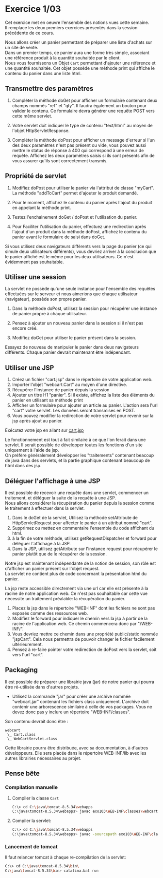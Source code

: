 # Exercice 1/03

Cet exercice met en oeuvre l'ensemble des notions vues cette semaine.  
Il remplace les deux premiers exercices présentés dans la session précédente de ce cours.

Nous allons créer un panier permettant de préparer une liste d'achats sur un site de vente.  
Dans un premier temps, ce panier aura une forme très simple, associant une référence produit à la quantité souhaitée par le client.  
Nous vous fournissons un Objet `Cart` permettant d'ajouter une référence et une quantité souhaitée. Cet objet possède une méthode print qui affiche le contenu du panier dans une liste html.

## Transmettre des paramètres

1. Compléter la méthode doGet pour afficher un formulaire contenant deux champs nommés "ref" et "qty". Il faudra également un bouton pour valider le contenu. Ce formulaire devra générer une requête POST vers cette même servlet.

1. Votre servlet doit indiquer le type de contenu "text/html" au moyen de l'objet HttpServletResponse.

1. Compléter la méthode doPost pour afficher un message d'erreur si l'un des deux paramètres n'est pas présent ou vide, vous pouvez aussi mettre le status de réponse à 400 qui correspond à une erreur de requête. Affichez les deux paramètres saisis si ils sont présents afin de vous assurer qu'ils sont correctement transmis.

## Propriété de servlet

1. Modifiez doPost pour utiliser le panier via l'attribut de classe "myCart". La méthode "addToCart" permet d'ajouter le produit demandé.

1. Pour le moment, affichez le contenu du panier après l'ajout du produit en appelant la méthode print.

1. Testez l'enchainement doGet / doPost et l'utilisation du panier.

1. Pour Faciliter l'utilisation du panier, effectuez une redirection après l'ajout d'un produit dans la méthode doPost, affichez le contenu du panier avant le formulaire de saisi dans doGet.

Si vous utilisez deux navigateurs différents vers la page du panier (ce qui simule deux utilisateurs différents), vous devriez arriver à la conclusion que le panier affiché est le même pour les deux utilisateurs. Ce n'est évidemment pas souhaitable.

## Utiliser une session

La servlet ne possède qu'une seule instance pour l'ensemble des requêtes effectuées sur le serveur et nous aimerions que chaque utilisateur (navigateur), possède son propre panier.

1. Dans la méthode doPost, utilisez la session pour récupérer une instance de panier propre à chaque utilisateur.

1. Pensez à ajouter un nouveau panier dans la session si il n'est pas encore créé.

1. Modifiez doGet pour utiliser le panier présent dans la session.

Essayez de nouveau de manipuler le panier dans deux navigateurs différents. Chaque panier devrait maintenant être indépendant.

## Utiliser une JSP

1. Créez un fichier "cart.jsp" dans le répertoire de votre application web.
1. Importer l'objet "webcart.Cart" au moyen d'une directive.
1. Récupérer l'instance de panier depuis la session
1. Ajouter un titre H1 "panier". Si il existe, affichez la liste des éléments du panier en utilisant sa méthode print
1. Afficher un formulaire pour ajouter un article au panier. L'action sera l'url "cart" votre servlet. Les données seront transmises en POST.
1. Vous pouvez modifier la redirection de votre servlet pour revenir sur la jsp après ajout au panier.

Exécutez votre jsp en allant sur [cart.jsp](http://localhost:8080/exo103/cart.jsp)

Le fonctionnement est tout à fait similaire à ce que l'on ferait dans une servlet. Il serait possible de développer toutes les fonctions d'un site uniquement à l'aide de jsp.  
On préfère généralement développer les "traitements" contenant beacoup de java dans des servlets, et la partie graphique contenant beaucoup de html dans des jsp.

## Déléguer l'affichage à une JSP

Il est possible de recevoir une requête dans une servlet, commencer un traitement, et déléguer la suite de la requête à une JSP.  
Nous allons considérer la récupération du panier depuis la session comme le traitement à effectuer dans la servlet.

1. Dans le doGet de la servlet, Utilisez la méthode setAttribute de HttpServletRequest pour affecter le panier à un attribut nommé "cart".
1. Supprimez ou mettez en commentaire l'ensemble du code affichant du html.
1. à la fin de votre méthode, utilisez getRequestDispatcher et forward pour déléguer l'affichage à la JSP.
1. Dans la JSP, utilisez getAttribute sur l'instance request pour récupérer le panier plutôt que de le récupérer de la session.

Notre jsp est maintenant indépendante de la notion de session, son rôle est d'afficher un panier présent sur l'objet request.  
La servlet ne contient plus de code concernant la présentation html du panier.

La jsp reste accessible directement via une url car elle est présente à la racine de notre application web. Ce n'est pas souhaitable car cette vue nécessite un traitement préalable: la récupération du panier.

1. Placez la jsp dans le répertoire "WEB-INF" dont les fichiers ne sont pas exposés comme des ressources web.
1. Modifiez le forward pour indiquer le chemin vers la jsp à partir de la racine de l'application web. Ce chemin commencera donc par "/WEB-INF/".
1. Vous devriez mettre ce chemin dans une propriété public/static nommée "jspCart". Cela nous permettra de pouvoir changer le fichier facilement ultérieurement.
1. Pensez à re-faire pointer votre redirection de doPost vers la servlet, soit vers l'url "cart".

## Packaging

Il est possible de préparer une librairie java (jar) de notre panier qui pourra être ré-utilisée dans d'autres projets.

- Utilisez la commande "jar" pour créer une archive nommée "webcart.jar" contenant les fichiers class uniquement. L'archive doit contenir une arborescence similaire à celle de vos packages. Vous ne devez donc pas y inclure un répertoire "WEB-INF/classes".

Son contenu devrait donc être :

```plain
webcart
 \_ Cart.class
 \_ WebCartServlet.class
```

Cette librairie pourra être distribuée, avec sa documentation, à d'autres développeurs. Elle sera placée dans le répertoire WEB-INF/lib avec les autres librairies nécessaires au projet.

## Pense bête

### Compilation manuelle

1. Compiler la classe `Cart`

   ```bash
   C:\> cd C:\java\tomcat-8.5.34\webapps
   C:\java\tomcat-8.5.34\webapps> javac exo103\WEB-INF\classes\webcart\Cart.java
   ```

1. Compiler la servlet:

   ```bash
   C:\> cd C:\java\tomcat-8.5.34\webapps
   C:\java\tomcat-8.5.34\webapps> javac -sourcepath exo103\WEB-INF\classes -cp C:\java\tomcat-8.5.34\lib\servlet-api.jar exo103\WEB-INF\classes\webcart\WebCartServlet.java
   ```

### Lancement de tomcat

Il faut relancer tomcat à chaque re-compilation de la servlet:

```bash
C:\> cd C:\java\tomcat-8.5.34\bin\
C:\java\tomcat-8.5.34\bin> catalina.bat run
```
